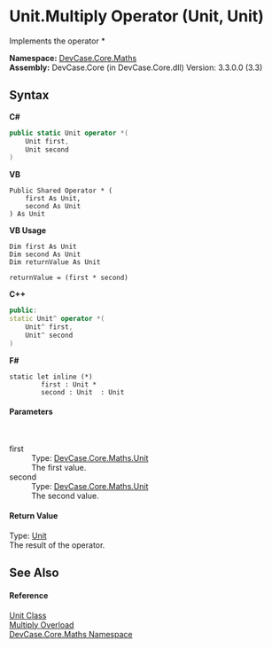 # Unit.Multiply Operator (Unit, Unit)
 

Implements the operator *

**Namespace:**&nbsp;<a href="N_DevCase_Core_Maths">DevCase.Core.Maths</a><br />**Assembly:**&nbsp;DevCase.Core (in DevCase.Core.dll) Version: 3.3.0.0 (3.3)

## Syntax

**C#**<br />
``` C#
public static Unit operator *(
	Unit first,
	Unit second
)
```

**VB**<br />
``` VB
Public Shared Operator * ( 
	first As Unit,
	second As Unit
) As Unit
```

**VB Usage**<br />
``` VB Usage
Dim first As Unit
Dim second As Unit
Dim returnValue As Unit

returnValue = (first * second)
```

**C++**<br />
``` C++
public:
static Unit^ operator *(
	Unit^ first, 
	Unit^ second
)
```

**F#**<br />
``` F#
static let inline (*)
        first : Unit * 
        second : Unit  : Unit
```


#### Parameters
&nbsp;<dl><dt>first</dt><dd>Type: <a href="T_DevCase_Core_Maths_Unit">DevCase.Core.Maths.Unit</a><br />The first value.</dd><dt>second</dt><dd>Type: <a href="T_DevCase_Core_Maths_Unit">DevCase.Core.Maths.Unit</a><br />The second value.</dd></dl>

#### Return Value
Type: <a href="T_DevCase_Core_Maths_Unit">Unit</a><br />The result of the operator.

## See Also


#### Reference
<a href="T_DevCase_Core_Maths_Unit">Unit Class</a><br /><a href="Overload_DevCase_Core_Maths_Unit_op_Multiply">Multiply Overload</a><br /><a href="N_DevCase_Core_Maths">DevCase.Core.Maths Namespace</a><br />